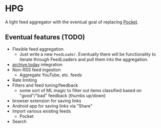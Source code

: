 # HPG

A light feed aggregator with the eventual goal of replacing [Pocket](https://getpocket.com/).

## Eventual features (TODO)

 * Flexible feed aggregation
   * Just write a new ```FeedLoader```.  Eventually there will be functionality to iterate through FeedLoaders and pull them into the aggregation.
 * [archive.today](https://archive.today) integration
 * Non-RSS feed ingestion
   * Aggregate YouTube, etc. feeds
 * Rate limiting
 * Filters and feed tuning/feedback
   * some sort of ML magic to filter out items classified based on "good"/"bad" feedback (thumbs up/down)
 * browser extension for saving links
 * Android app for saving links via "Share"
 * Import various existing feeds
   * Pocket
 * Search